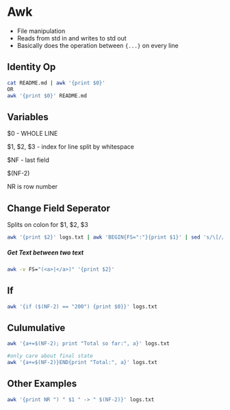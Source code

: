 # Awk

- File manipulation
- Reads from std in and writes to std out
- Basically does the operation between `{...}` on every line

## Identity Op

```bash 
cat README.md | awk '{print $0}'
OR
awk '{print $0}' README.md
```

## Variables

$0 - WHOLE LINE

\$1, \$2, \$3 - index for line split by whitespace 

$NF - last field

$(NF-2)

NR is row number

## Change Field Seperator

Splits on colon for \$1, \$2, \$3

```bash
awk '{print $2}' logs.txt | awk 'BEGIN{FS=":"}{print $1}' | sed 's/\[//'
```

##### Get Text between two text

```bash
awk -v FS="(<a>|</a>)" '{print $2}'
```

## If

```bash
awk '{if ($(NF-2) == "200") {print $0}}' logs.txt
```

## Culumulative

```bash
awk '{a+=$(NF-2); print "Total so far:", a}' logs.txt

#only care about final state
awk '{a+=$(NF-2)}END{print "Total:", a}' logs.txt
```

## Other Examples

```bash
awk '{print NR ") " $1 " -> " $(NF-2)}' logs.txt
```

